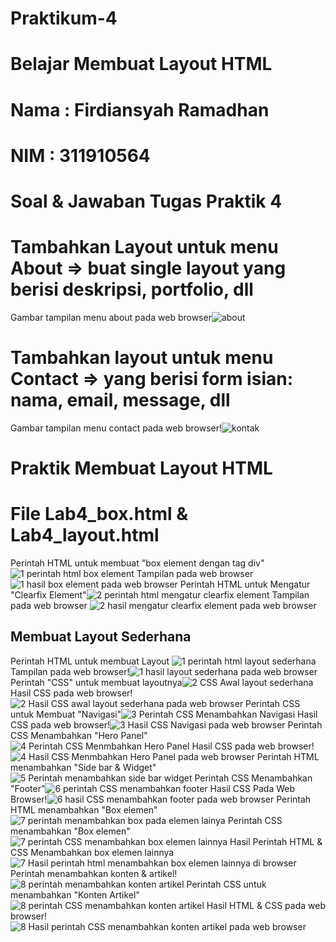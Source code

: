 # Praktikum-4
# Belajar Membuat Layout HTML
# Nama : Firdiansyah Ramadhan
# NIM  : 311910564
# Soal & Jawaban Tugas Praktik 4
# Tambahkan Layout untuk menu About => buat single layout yang berisi deskripsi, portfolio, dll
Gambar tampilan menu about pada web browser![about](https://user-images.githubusercontent.com/81859768/115854460-7742b280-a454-11eb-8452-a2f38201ab73.png)
# Tambahkan layout untuk menu Contact => yang berisi form isian: nama, email, message, dll
Gambar tampilan menu contact pada web browser!![kontak](https://user-images.githubusercontent.com/81859768/115854592-9d685280-a454-11eb-9485-f14b4babfb3e.png)
# Praktik Membuat Layout HTML
# File Lab4_box.html & Lab4_layout.html
Perintah HTML untuk membuat "box element dengan tag div" ![1 perintah html box element](https://user-images.githubusercontent.com/81859768/115855419-69d9f800-a455-11eb-9ad2-076dd1b9ae60.png)
Tampilan pada web browser![1 hasil box element pada web browser](https://user-images.githubusercontent.com/81859768/115855582-9db51d80-a455-11eb-8788-cd808f0ffa4d.png)
Perintah HTML untuk Mengatur "Clearfix Element"![2 perintah html mengatur clearfix element](https://user-images.githubusercontent.com/81859768/115855683-bc1b1900-a455-11eb-9f0e-c12b76cdd42d.png)
Tampilan pada web browser ![2 hasil mengatur clearfix element pada web browser](https://user-images.githubusercontent.com/81859768/115855719-c9380800-a455-11eb-9c09-7b49477641cc.png)
## Membuat Layout Sederhana
Perintah HTML untuk membuat Layout ![1 perintah html layout sederhana](https://user-images.githubusercontent.com/81859768/115855972-1025fd80-a456-11eb-8090-164d1d0d01ab.png)
Tampilan pada web browser!![1 hasil layout sederhana pada web browser](https://user-images.githubusercontent.com/81859768/115856013-1caa5600-a456-11eb-956e-1900ec2f7d71.png)
Perintah "CSS" untuk membuat layoutnya![2 CSS Awal layout sederhana](https://user-images.githubusercontent.com/81859768/115856092-3cda1500-a456-11eb-9cd1-09b797b2b66a.png)
Hasil CSS pada web browser! ![2 Hasil CSS awal layout sederhana pada web browser](https://user-images.githubusercontent.com/81859768/115856140-4ebbb800-a456-11eb-8927-95e608933569.png)
Perintah CSS untuk Membuat "Navigasi"![3  Perintah CSS Menambahkan Navigasi](https://user-images.githubusercontent.com/81859768/115856233-6f840d80-a456-11eb-8721273e4f99848a.png)
Hasil CSS pada web browser!![3  Hasil CSS Navigasi pada web browser](https://user-images.githubusercontent.com/81859768/115856364-993d3480-a456-11eb-8fd8-0f30911c6d98.png)
Perintah CSS Menambahkan "Hero Panel"![4  Perintah CSS Menmbahkan Hero Panel](https://user-images.githubusercontent.com/81859768/115856458-b6720300-a456-11eb-97266ebab72bb218.png)
Hasil CSS pada web browser! ![4  Hasil CSS Menmbahkan Hero Panel pada web browser](https://user-images.githubusercontent.com/81859768/115856514-cee21d80-a456-11eb-94c0-a5e0f6eadab9.png)
Perintah HTML menambahkan "Side bar & Widget"![5  Perintah menambahkan side bar widget](https://user-images.githubusercontent.com/81859768/115856951-50d24680-a457-11eb-8c2d-80eb0e146d1b.png)
Perintah CSS Menambahkan "Footer"![6  perintah CSS menambahkan footer](https://user-images.githubusercontent.com/81859768/115857631-1b7a2880-a458-11eb-91b8-c491536f6349.png)
Hasil CSS Pada Web Browser!![6  hasil CSS menambahkan footer pada web browser](https://user-images.githubusercontent.com/81859768/115857711-364c9d00-a458-11eb-8423-5a8fbd9cc792.png)
Perintah HTML menambahkan "Box elemen"
![7  perintah menambahkan box pada elemen lainya](https://user-images.githubusercontent.com/81859768/115857806-5e3c0080-a458-11eb-8025-e4974e850997.png)
Perintah CSS menambahkan "Box elemen"![7  perintah CSS menambahkan box elemen lainnya](https://user-images.githubusercontent.com/81859768/115857882-7875de80-a458-11eb-93b0-1d700ad8cebb.png)
Hasil Perintah HTML & CSS Menambahkan box elemen lainnya![7  Hasil perintah   html menambahkan box elemen lainnya di browser](https://user-images.githubusercontent.com/81859768/115857965-95aaad00-a458-11eb-8602-566db1b8f56b.png)
Perintah menambahkan konten & artikel!![8  perintah menambahkan konten artikel](https://user-images.githubusercontent.com/81859768/115858097-bc68e380-a458-11eb-9463-474a2c7bb929.png)
Perintah CSS untuk menambahkan "Konten Artikel"![8  perintah CSS menambahkan konten artikel](https://user-images.githubusercontent.com/81859768/115858200-dc98a280-a458-11eb-9170-86bbd5e96f73.png)
Hasil HTML & CSS pada web browser!![8  Hasil perintah   CSS menambahkan konten artikel pada web browser](https://user-images.githubusercontent.com/81859768/115858286-f2a66300-a458-11eb-85ac-1aed6133ae9a.png)

